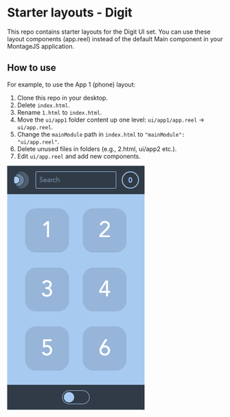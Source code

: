 # Starter layouts - Digit

This repo contains starter layouts for the Digit UI set. You can use these layout components (app.reel) instead of the default Main component in your MontageJS application. 

## How to use

For example, to use the App 1 (phone) layout:

1. Clone this repo in your desktop.
2. Delete `index.html`.
3. Rename `1.html` to `index.html`.
4. Move the `ui/app1` folder content up one level: `ui/app1/app.reel` -> `ui/app.reel`.
5. Change the `mainModule` path in `index.html` to `"mainModule": "ui/app.reel"`.
6. Delete unused files in folders (e.g., 2.html, ui/app2 etc.).
7. Edit `ui/app.reel` and add new components.

![phone layout](demo/phone.png)

